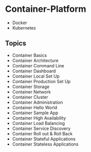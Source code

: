 # Container-Platform

-   Docker
-   Kubernetes





**Topics**
-
-   Container Basics
-   Container Architecture
-   Container Command Line
-   Container Dashboard 
-   Container Local Set Up
-   Container Production Set Up
-   Container Storage
-   Container Network
-   Container Cluster
-   Container Administration 
-   Container Hello World
-   Container Sample App
-   Container High Availability 
-   Container Load Balancing
-   Container Service Discovery
-   Container Roll out & Roll Back
-   Container Stateful Applications
-   Container Stateless Applications 
